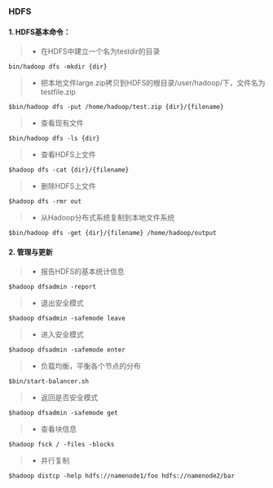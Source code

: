 ### HDFS

#### 1. HDFS基本命令：

>* 在HDFS中建立一个名为testdir的目录

```shell
bin/hadoop dfs -mkdir {dir}
```
>* 把本地文件large.zip拷贝到HDFS的根目录/user/hadoop/下，文件名为testfile.zip

```shell
$bin/hadoop dfs -put /home/hadoop/test.zip {dir}/{filename}
```
>* 查看现有文件

```shell
$bin/hadoop dfs -ls {dir}
```
>* 查看HDFS上文件

```shell
$hadoop dfs -cat {dir}/{filename}
```
>* 删除HDFS上文件

```shell
$hadoop dfs -rmr out
```

>* 从Hadoop分布式系统复制到本地文件系统

```shell
$bin/hadoop dfs -get {dir}/{filename} /home/hadoop/output
```

#### 2. 管理与更新

>* 报告HDFS的基本统计信息

```shell
$hadoop dfsadmin -report
```
>* 退出安全模式

```shell
$hadoop dfsadmin -safemode leave
```
>* 进入安全模式

```shell
$hadoop dfsadmin -safemode enter
```
>* 负载均衡，平衡各个节点的分布

```shell
$bin/start-balancer.sh
```
>* 返回是否安全模式

```shell
$hadoop dfsadmin -safemode get
```
>* 查看块信息

```shell
$hadoop fsck / -files -blocks
```
>* 并行复制

```shell
$hadoop distcp -help hdfs://namenode1/foo hdfs://namenode2/bar
```